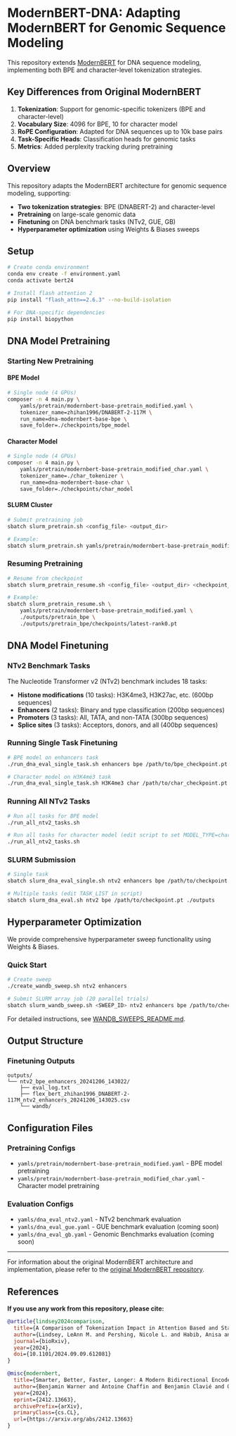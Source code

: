 # ModernBERT-DNA: Adapting ModernBERT for Genomic Sequence Modeling

This repository extends [ModernBERT](https://github.com/AnswerDotAI/ModernBERT) for DNA sequence modeling, implementing both BPE and character-level tokenization strategies.

## Key Differences from Original ModernBERT

1. **Tokenization**: Support for genomic-specific tokenizers (BPE and character-level)
2. **Vocabulary Size**: 4096 for BPE, 10 for character model
3. **RoPE Configuration**: Adapted for DNA sequences up to 10k base pairs
4. **Task-Specific Heads**: Classification heads for genomic tasks
5. **Metrics**: Added perplexity tracking during pretraining

## Overview

This repository adapts the ModernBERT architecture for genomic sequence modeling, supporting:
- **Two tokenization strategies**: BPE (DNABERT-2) and character-level
- **Pretraining** on large-scale genomic data
- **Finetuning** on DNA benchmark tasks (NTv2, GUE, GB)
- **Hyperparameter optimization** using Weights & Biases sweeps

## Setup

```bash
# Create conda environment
conda env create -f environment.yaml
conda activate bert24

# Install flash attention 2
pip install "flash_attn==2.6.3" --no-build-isolation

# For DNA-specific dependencies
pip install biopython
```

## DNA Model Pretraining

### Starting New Pretraining

#### BPE Model
```bash
# Single node (4 GPUs)
composer -n 4 main.py \
    yamls/pretrain/modernbert-base-pretrain_modified.yaml \
    tokenizer_name=zhihan1996/DNABERT-2-117M \
    run_name=dna-modernbert-base-bpe \
    save_folder=./checkpoints/bpe_model
```

#### Character Model
```bash
# Single node (4 GPUs)
composer -n 4 main.py \
    yamls/pretrain/modernbert-base-pretrain_modified_char.yaml \
    tokenizer_name=./char_tokenizer \
    run_name=dna-modernbert-base-char \
    save_folder=./checkpoints/char_model
```

#### SLURM Cluster
```bash
# Submit pretraining job
sbatch slurm_pretrain.sh <config_file> <output_dir>

# Example:
sbatch slurm_pretrain.sh yamls/pretrain/modernbert-base-pretrain_modified.yaml ./outputs/pretrain_bpe
```

### Resuming Pretraining

```bash
# Resume from checkpoint
sbatch slurm_pretrain_resume.sh <config_file> <output_dir> <checkpoint_path>

# Example:
sbatch slurm_pretrain_resume.sh \
    yamls/pretrain/modernbert-base-pretrain_modified.yaml \
    ./outputs/pretrain_bpe \
    ./outputs/pretrain_bpe/checkpoints/latest-rank0.pt
```

## DNA Model Finetuning

### NTv2 Benchmark Tasks

The Nucleotide Transformer v2 (NTv2) benchmark includes 18 tasks:
- **Histone modifications** (10 tasks): H3K4me3, H3K27ac, etc. (600bp sequences)
- **Enhancers** (2 tasks): Binary and type classification (200bp sequences)
- **Promoters** (3 tasks): All, TATA, and non-TATA (300bp sequences)
- **Splice sites** (3 tasks): Acceptors, donors, and all (400bp sequences)

### Running Single Task Finetuning

```bash
# BPE model on enhancers task
./run_dna_eval_single_task.sh enhancers bpe /path/to/bpe_checkpoint.pt ./outputs

# Character model on H3K4me3 task
./run_dna_eval_single_task.sh H3K4me3 char /path/to/char_checkpoint.pt ./outputs
```

### Running All NTv2 Tasks

```bash
# Run all tasks for BPE model
./run_all_ntv2_tasks.sh

# Run all tasks for character model (edit script to set MODEL_TYPE=char)
./run_all_ntv2_tasks.sh
```

### SLURM Submission

```bash
# Single task
sbatch slurm_dna_eval_single.sh ntv2 enhancers bpe /path/to/checkpoint.pt ./outputs zhihan1996/DNABERT-2-117M

# Multiple tasks (edit TASK_LIST in script)
sbatch slurm_dna_eval.sh ntv2 bpe /path/to/checkpoint.pt ./outputs
```

## Hyperparameter Optimization

We provide comprehensive hyperparameter sweep functionality using Weights & Biases.

### Quick Start
```bash
# Create sweep
./create_wandb_sweep.sh ntv2 enhancers

# Submit SLURM array job (20 parallel trials)
sbatch slurm_wandb_sweep.sh <SWEEP_ID> ntv2 enhancers bpe /path/to/checkpoint.pt
```

For detailed instructions, see [WANDB_SWEEPS_README.md](WANDB_SWEEPS_README.md).

## Output Structure

### Finetuning Outputs
```
outputs/
└── ntv2_bpe_enhancers_20241206_143022/
    ├── eval_log.txt
    ├── flex_bert_zhihan1996_DNABERT-2-117M_ntv2_enhancers_20241206_143025.csv
    └── wandb/
```

## Configuration Files

### Pretraining Configs
- `yamls/pretrain/modernbert-base-pretrain_modified.yaml` - BPE model pretraining
- `yamls/pretrain/modernbert-base-pretrain_modified_char.yaml` - Character model pretraining

### Evaluation Configs
- `yamls/dna_eval_ntv2.yaml` - NTv2 benchmark evaluation
- `yamls/dna_eval_gue.yaml` - GUE benchmark evaluation (coming soon)
- `yamls/dna_eval_gb.yaml` - Genomic Benchmarks evaluation (coming soon)

---

For information about the original ModernBERT architecture and implementation, please refer to the [original ModernBERT repository](https://github.com/AnswerDotAI/ModernBERT).

## References

**If you use any work from this repository, please cite:**

```bibtex
@article{lindsey2024comparison,
  title={A Comparison of Tokenization Impact in Attention Based and State Space Genomic Language Models},
  author={Lindsey, LeAnn M. and Pershing, Nicole L. and Habib, Anisa and Stephens, W. Zac and Blaschke, Anne J. and Sundar, Hari},
  journal={bioRxiv},
  year={2024},
  doi={10.1101/2024.09.09.612081}
}

@misc{modernbert,
  title={Smarter, Better, Faster, Longer: A Modern Bidirectional Encoder for Fast, Memory Efficient, and Long Context Finetuning and Inference}, 
  author={Benjamin Warner and Antoine Chaffin and Benjamin Clavié and Orion Weller and Oskar Hallström and Said Taghadouini and Alexis Gallagher and Raja Biswas and Faisal Ladhak and Tom Aarsen and Nathan Cooper and Griffin Adams and Jeremy Howard and Iacopo Poli},
  year={2024},
  eprint={2412.13663},
  archivePrefix={arXiv},
  primaryClass={cs.CL},
  url={https://arxiv.org/abs/2412.13663}
}
```